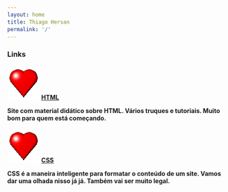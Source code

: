 ```yaml
---
layout: home
title: Thiago Hersan
permalink: '/'
---
```

<h3>Links</h3>
<h4>
  <img src="imgs/coracao.gif">
  <a href="https://www.w3schools.com/html/" target="_blank">HTML</a>
  <p>Site com material didático sobre HTML. Vários truques e tutoriais. Muito bom para quem está começando.</p>
</h4>

<h4>
  <img src="imgs/coracao.gif">
  <a href="https://www.w3schools.com/css/" target="_blank">CSS</a>
  <p>CSS é a maneira inteligente para formatar o conteúdo de um site. Vamos dar uma olhada nisso já já. Também vai ser muito legal.</p>
</h4>
